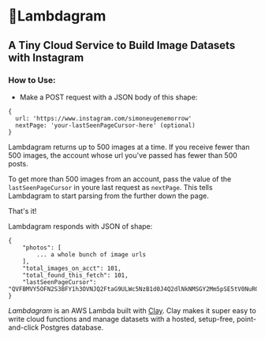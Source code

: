 # 📸Lambdagram
## A Tiny Cloud Service to Build Image Datasets with Instagram

### How to Use:
- Make a POST request with a JSON body of this shape:
```
{
  url: 'https://www.instagram.com/simoneugenemorrow'
  nextPage: 'your-lastSeenPageCursor-here' (optional)
}
```
Lambdagram returns up to 500 images at a time. If you receive fewer than 500 images, the account whose url you've passed has fewer than 500 posts.

To get more than 500 images from an account, pass the value of the `lastSeenPageCursor` in youre last request as `nextPage`. This tells Lambdagram to start parsing from the further down the page.

That's it!

Lambdagram responds with JSON of shape:
```
{
    "photos": [
        ... a whole bunch of image urls
    ],
    "total_images_on_acct": 101,
    "total_found_this_fetch": 101,
    "lastSeenPageCursor": "QVFBMVY5OFN2S3BFY1h3OVNJQ2FtaG9ULWc5NzB1d0J4Q2dlNkNMSGY2Mm5pSE5tV0NuRGZoY2hpTVI1RjFMQjcxeEE5c0NpQ2tqc2R5QW5zeWdQemdSWA=="
}
```

*Lambdagram* is an AWS Lambda built with [Clay](https://www.clay.run). Clay makes it super easy to write cloud functions and manage datasets with a hosted, setup-free, point-and-click Postgres database.
